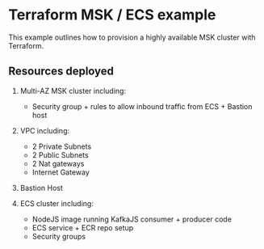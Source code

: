 # Terraform MSK / ECS example

This example outlines how to provision a highly available MSK cluster with Terraform.

## Resources deployed

1. Multi-AZ MSK cluster including:

   - Security group + rules to allow inbound traffic from ECS + Bastion host

2. VPC including:
   - 2 Private Subnets
   - 2 Public Subnets
   - 2 Nat gateways
   - Internet Gateway
3. Bastion Host
4. ECS cluster including:
   - NodeJS image running KafkaJS consumer + producer code
   - ECS service + ECR repo setup
   - Security groups
